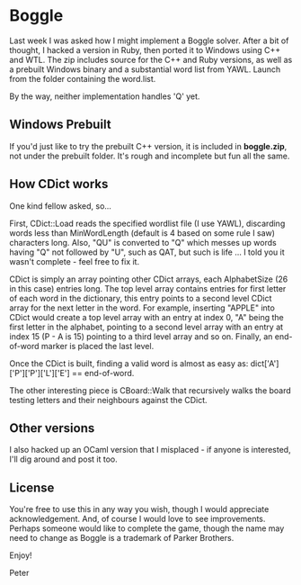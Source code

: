 
Boggle
======

Last week I was asked how I might implement a Boggle solver. After a bit
of thought, I hacked a version in Ruby, then ported it to Windows using
C++ and WTL. The zip includes source for the C++ and Ruby versions, as
well as a prebuilt Windows binary and a substantial word list from YAWL.
Launch from the folder containing the word.list.

By the way, neither implementation handles 'Q' yet.

Windows Prebuilt
----------------

If you'd just like to try the prebuilt C++ version, it is included in 
**boggle.zip**, not under the prebuilt folder. It's rough and incomplete
but fun all the same.

How CDict works
---------------

One kind fellow asked, so...

First, CDict::Load reads the specified wordlist file (I use YAWL), discarding words
less than MinWordLength (default is 4 based on some rule I saw) characters
long. Also, "QU" is converted to "Q" which messes up words having "Q" not 
followed by "U", such as QAT, but such is life ... I told you it wasn't 
complete - feel free to fix it.

CDict is simply an array pointing other CDict arrays, each AlphabetSize
(26 in this case) entries long. The top level array contains entries for
first letter of each word in the dictionary, this entry points to a
second level CDict array for the next letter in the word. For example,
inserting "APPLE" into CDict would create a top level array with an
entry at index 0, "A" being the first letter in the alphabet, pointing
to a second level array with an entry at index 15 (P - A is 15) pointing
to a third level array and so on. Finally, an end-of-word marker is
placed the last level.

Once the CDict is built, finding a valid word is almost as easy as:
dict['A']['P']['P']['L']['E'] == end-of-word.

The other interesting piece is CBoard::Walk that recursively walks the
board testing letters and their neighbours against the CDict.

Other versions
--------------

I also hacked up an OCaml version that I misplaced - if anyone is
interested, I'll dig around and post it too.

License
-------

You're free to use this in any way you wish, though I would
appreciate acknowledgement. And, of course I would love to see
improvements. Perhaps someone would like to complete the game, though
the name may need to change as Boggle is a trademark of Parker Brothers.

Enjoy!

Peter



